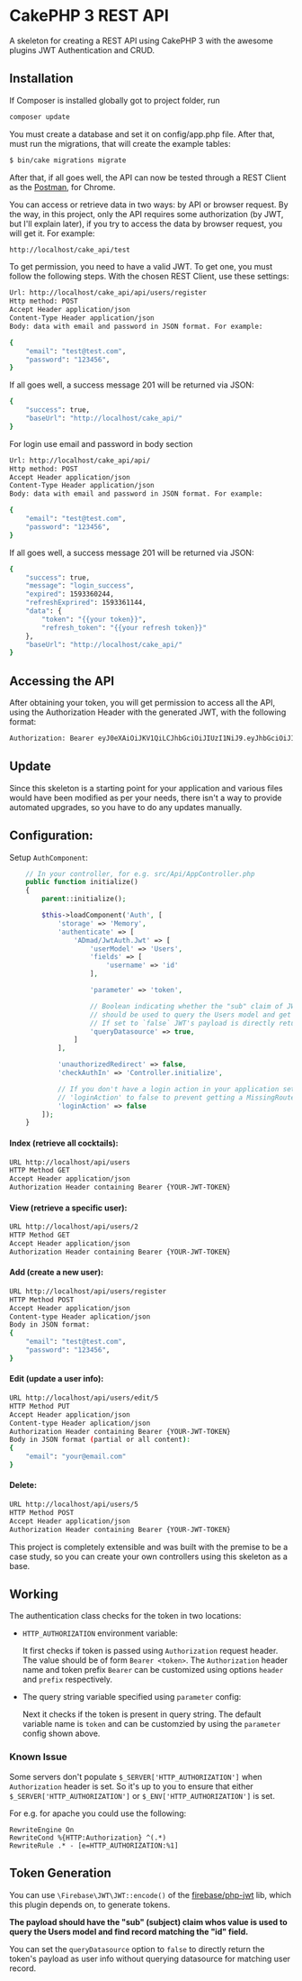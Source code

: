 # CakePHP 3 REST API

A skeleton for creating a REST API using CakePHP 3 with the awesome plugins JWT Authentication and CRUD.
## Installation

If Composer is installed globally got to project folder, run

```bash
composer update
```

You must create a database and set it on config/app.php file. After that, must run the migrations, that will create the example tables:

```sh
$ bin/cake migrations migrate
```

After that, if all goes well, the API can now be tested through a REST Client as the [Postman](https://chrome.google.com/webstore/detail/postman/fhbjgbiflinjbdggehcddcbncdddomop), for Chrome.

You can access or retrieve data in two ways: by API or browser request. By the way, in this project, only the API requires some authorization (by JWT, but I'll explain later), if you try to access the data by browser request, you will get it. For example:

```sh
http://localhost/cake_api/test
```

To get permission, you need to have a valid JWT. To get one, you must follow the following steps. With the chosen REST Client, use these settings:

```sh
Url: http://localhost/cake_api/api/users/register
Http method: POST
Accept Header application/json
Content-Type Header application/json
Body: data with email and password in JSON format. For example:

{
	"email": "test@test.com",
	"password": "123456",
}
```
If all goes well, a success message 201 will be returned via JSON:
```sh
{
    "success": true,
    "baseUrl": "http://localhost/cake_api/"
}
```
For login use email and password in body section
```sh
Url: http://localhost/cake_api/api/
Http method: POST
Accept Header application/json
Content-Type Header application/json
Body: data with email and password in JSON format. For example:

{
	"email": "test@test.com",
	"password": "123456",
}
```
If all goes well, a success message 201 will be returned via JSON:
```sh
{
    "success": true,
    "message": "login_success",
    "expired": 1593360244,
    "refreshExprired": 1593361144,
    "data": {
        "token": "{{your token}}",
        "refresh_token": "{{your refresh token}}"
    },
    "baseUrl": "http://localhost/cake_api/"
}
```
## Accessing the API
After obtaining your token, you will get permission to access all the API, using the Authorization Header with the generated JWT, with the following format:

```sh
Authorization: Bearer eyJ0eXAiOiJKV1QiLCJhbGciOiJIUzI1NiJ9.eyJhbGciOiJIUzI1NiIsImlkIjozLCJzdWIiOjMsImlhdCI6MTU5MzQ0MDc4MCwiZXhwIjoxNTkzNDQxMDgwfQ.eCofm-_k15aXyK0kv4ZPRIYW4IQF2RW7hJ4ErMQP4gU
```
## Update

Since this skeleton is a starting point for your application and various files
would have been modified as per your needs, there isn't a way to provide
automated upgrades, so you have to do any updates manually.

## Configuration:

Setup `AuthComponent`:

```php
    // In your controller, for e.g. src/Api/AppController.php
    public function initialize()
    {
        parent::initialize();

        $this->loadComponent('Auth', [
            'storage' => 'Memory',
            'authenticate' => [
                'ADmad/JwtAuth.Jwt' => [
                    'userModel' => 'Users',
                    'fields' => [
                        'username' => 'id'
                    ],

                    'parameter' => 'token',

                    // Boolean indicating whether the "sub" claim of JWT payload
                    // should be used to query the Users model and get user info.
                    // If set to `false` JWT's payload is directly returned.
                    'queryDatasource' => true,
                ]
            ],

            'unauthorizedRedirect' => false,
            'checkAuthIn' => 'Controller.initialize',

            // If you don't have a login action in your application set
            // 'loginAction' to false to prevent getting a MissingRouteException.
            'loginAction' => false
        ]);
    }
```

#### Index (retrieve all cocktails):
```sh
URL http://localhost/api/users
HTTP Method GET
Accept Header application/json
Authorization Header containing Bearer {YOUR-JWT-TOKEN}
```

#### View (retrieve a specific user):
```sh
URL http://localhost/api/users/2
HTTP Method GET
Accept Header application/json
Authorization Header containing Bearer {YOUR-JWT-TOKEN}
```

#### Add (create a new user):
```sh
URL http://localhost/api/users/register
HTTP Method POST
Accept Header application/json
Content-type Header aplication/json
Body in JSON format:
{
	"email": "test@test.com",
	"password": "123456",
}
```
#### Edit (update a user info):
```sh
URL http://localhost/api/users/edit/5
HTTP Method PUT
Accept Header application/json
Content-type Header aplication/json
Authorization Header containing Bearer {YOUR-JWT-TOKEN}
Body in JSON format (partial or all content):
{ 
	"email": "your@email.com"
}
```

#### Delete:
```sh
URL http://localhost/api/users/5
HTTP Method POST
Accept Header application/json
Authorization Header containing Bearer {YOUR-JWT-TOKEN}
```
This project is completely extensible and was built with the premise to be a case study, so you can create your own controllers using this skeleton as a base.
## Working

The authentication class checks for the token in two locations:

- `HTTP_AUTHORIZATION` environment variable:

  It first checks if token is passed using `Authorization` request header.
  The value should be of form `Bearer <token>`. The `Authorization` header name
  and token prefix `Bearer` can be customized using options `header` and `prefix`
  respectively.

- The query string variable specified using `parameter` config:

  Next it checks if the token is present in query string. The default variable
  name is `token` and can be customzied by using the `parameter` config shown
  above.

### Known Issue
  Some servers don't populate `$_SERVER['HTTP_AUTHORIZATION']` when
  `Authorization` header is set. So it's up to you to ensure that either
  `$_SERVER['HTTP_AUTHORIZATION']` or `$_ENV['HTTP_AUTHORIZATION']` is set.

  For e.g. for apache you could use the following:

  ```
  RewriteEngine On
  RewriteCond %{HTTP:Authorization} ^(.*)
  RewriteRule .* - [e=HTTP_AUTHORIZATION:%1]
  ```

## Token Generation

You can use `\Firebase\JWT\JWT::encode()` of the [firebase/php-jwt](https://github.com/firebase/php-jwt)
lib, which this plugin depends on, to generate tokens.

**The payload should have the "sub" (subject) claim whos value is used to query the
Users model and find record matching the "id" field.**

You can set the `queryDatasource` option to `false` to directly return the token's
payload as user info without querying datasource for matching user record.


